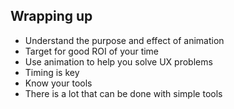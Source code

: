 ## Wrapping up

* Understand the purpose and effect of animation
* Target for good ROI of your time
* Use animation to help you solve UX problems
* Timing is key
* Know your tools
* There is a lot that can be done with simple tools
